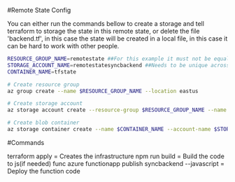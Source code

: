 #Remote State Config

You can either run the commands bellow to create a storage and tell terraform to storage the state in this remote state, or delete the file 'backend.tf', in this case the state will be created in a local file, in this case it can be hard to work with other people.

```bash
RESOURCE_GROUP_NAME=remotestate ##For this example it must not be equal to resource_group on terraform.tfvars.json
STORAGE_ACCOUNT_NAME=remotestatesyncbackend ##Needs to be unique across all azure
CONTAINER_NAME=tfstate

# Create resource group
az group create --name $RESOURCE_GROUP_NAME --location eastus

# Create storage account
az storage account create --resource-group $RESOURCE_GROUP_NAME --name $STORAGE_ACCOUNT_NAME --sku Standard_LRS --encryption-services blob

# Create blob container
az storage container create --name $CONTAINER_NAME --account-name $STORAGE_ACCOUNT_NAME
```

#Commands

terraform apply = Creates the infrastructure
npm run build = Build the code to js(if needed)
func azure functionapp publish syncbackend --javascript = Deploy the function code
